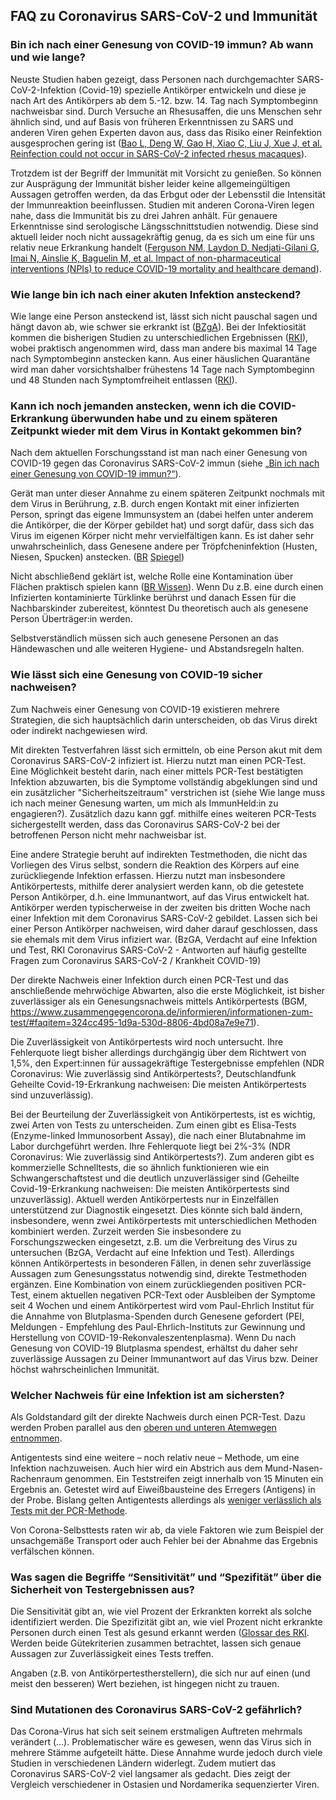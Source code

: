 ## FAQ zu Coronavirus SARS-CoV-2 und Immunität

### Bin ich nach einer Genesung von COVID-19 immun? Ab wann und wie lange?

Neuste Studien haben gezeigt, dass Personen nach durchgemachter SARS-CoV-2-Infektion (Covid-19) spezielle Antikörper entwickeln und diese je nach Art des Antikörpers ab dem 5.-12. bzw. 14. Tag nach Symptombeginn nachweisbar sind. Durch Versuche an Rhesusaffen, die uns Menschen sehr ähnlich sind, und auf Basis von früheren Erkenntnissen zu SARS und anderen Viren gehen Experten davon aus, dass das Risiko einer Reinfektion ausgesprochen gering ist ([Bao L, Deng W, Gao H, Xiao C, Liu J, Xue J, et al. Reinfection could not occur in SARS-CoV-2 infected rhesus macaques](https://www.biorxiv.org/content/10.1101/2020.03.13.990226v1)).

Trotzdem ist der Begriff der Immunität mit Vorsicht zu genießen. So können zur Ausprägung der Immunität bisher leider keine allgemeingültigen Aussagen getroffen werden, da das  Erbgut oder der Lebensstil die Intensität der Immunreaktion beeinflussen. Studien mit anderen Corona-Viren legen nahe, dass die Immunität bis zu drei Jahren anhält. Für genauere Erkenntnisse sind serologische Längsschnittstudien notwendig. Diese sind  aktuell leider noch nicht aussagekräftig genug, da es sich um eine für uns relativ neue Erkrankung handelt ([Ferguson NM, Laydon D, Nedjati-Gilani G, Imai N, Ainslie K, Baguelin M, et al. Impact of non-pharmaceutical interventions (NPIs) to reduce COVID-19 mortality and healthcare demand](https://www.imperial.ac.uk/media/imperial-college/medicine/sph/ide/gida-fellowships/Imperial-College-COVID19-NPI-modelling-16-03-2020.pdf)).

### Wie lange bin ich nach einer akuten Infektion ansteckend?

Wie lange eine Person ansteckend ist, lässt sich nicht pauschal sagen und hängt davon ab, wie schwer sie erkrankt ist ([BZgA](https://www.infektionsschutz.de/coronavirus-alt/fragen-und-antworten/ansteckung-und-uebertragung.html)). Bei der Infektiosität kommen die bisherigen Studien zu unterschiedlichen Ergebnissen ([RKI](https://www.rki.de/DE/Content/InfAZ/N/Neuartiges_Coronavirus/Steckbrief.html#doc13776792bodyText9)), wobei praktisch angenommen wird, dass man andere bis maximal 14 Tage nach Symptombeginn anstecken kann. Aus einer häuslichen Quarantäne wird man daher vorsichtshalber frühestens 14 Tage nach Symptombeginn und 48 Stunden nach Symptomfreiheit entlassen ([RKI](https://www.rki.de/DE/Content/InfAZ/N/Neuartiges_Coronavirus/Entlassmanagement.html#doc13671260bodyText2)).

### Kann ich noch jemanden anstecken, wenn ich die COVID-Erkrankung überwunden habe und zu einem späteren Zeitpunkt wieder mit dem Virus in Kontakt gekommen bin?

Nach dem aktuellen Forschungsstand ist man nach einer Genesung von COVID-19 gegen das Coronavirus SARS-CoV-2 immun (siehe [„Bin ich nach einer Genesung von COVID-19 immun?“](#bin-ich-nach-einer-genesung-von-covid-19-immun-ab-wann-und-wie-lange)).

Gerät man unter dieser Annahme zu einem späteren Zeitpunkt nochmals mit dem Virus in Berührung, z.B. durch engen Kontakt mit einer infizierten Person, springt das eigene Immunsystem an (dabei helfen unter anderem die Antikörper, die der Körper gebildet hat) und sorgt dafür, dass sich das Virus im eigenen Körper nicht mehr vervielfältigen kann. Es ist daher sehr unwahrscheinlich, dass Genesene andere per Tröpfcheninfektion (Husten, Niesen, Spucken) anstecken. ([BR](https://www.br.de/nachrichten/wissen/bin-ich-nach-einer-infektion-mit-dem-coronavirus-immun,Ru43YZY) [Spiegel](https://www.spiegel.de/wissenschaft/medizin/coronavirus-kann-ich-das-virus-erneut-uebertragen-falls-ich-selbst-schon-immun-bin-a-3b0a7acd-6613-4fcd-bd33-c944560f919f))

Nicht abschließend geklärt ist, welche Rolle eine Kontamination über Flächen praktisch spielen kann ([BR Wissen](https://www.br.de/nachrichten/wissen/bin-ich-nach-einer-infektion-mit-dem-coronavirus-immun,Ru43YZY)). Wenn Du z.B. eine durch einen Infizierten kontaminierte Türklinke berührst und danach Essen für die Nachbarskinder zubereitest, könntest Du theoretisch auch als genesene Person Überträger:in werden.

Selbstverständlich müssen sich auch genesene Personen an das Händewaschen und alle weiteren Hygiene- und Abstandsregeln halten.

### Wie lässt sich eine Genesung von COVID-19 sicher nachweisen?

Zum Nachweis einer Genesung von COVID-19 existieren mehrere Strategien, die sich hauptsächlich darin unterscheiden, ob das Virus direkt oder indirekt nachgewiesen wird.

Mit direkten Testverfahren lässt sich ermitteln, ob eine Person akut mit dem Coronavirus SARS-CoV-2 infiziert ist. Hierzu nutzt man einen PCR-Test. Eine Möglichkeit besteht darin, nach einer mittels PCR-Test bestätigten Infektion abzuwarten, bis die Symptome vollständig abgeklungen sind und ein zusätzlicher "Sicherheitszeitraum" verstrichen ist (siehe Wie lange muss ich nach meiner Genesung warten, um mich als ImmunHeld:in zu engagieren?). Zusätzlich dazu kann ggf. mithilfe eines weiteren PCR-Tests sichergestellt werden, dass das Coronavirus SARS-CoV-2 bei der betroffenen Person nicht mehr nachweisbar ist.

Eine andere Strategie beruht auf indirekten Testmethoden, die nicht das Vorliegen des Virus selbst, sondern die Reaktion des Körpers auf eine zurückliegende Infektion erfassen. Hierzu nutzt man insbesondere Antikörpertests, mithilfe derer analysiert werden kann, ob die getestete Person Antikörper, d.h.  eine Immunantwort, auf das Virus entwickelt hat. Antikörper werden typischerweise in der zweiten bis dritten Woche nach einer Infektion mit dem  Coronavirus SARS-CoV-2 gebildet. Lassen sich bei einer Person Antikörper nachweisen, wird daher darauf geschlossen, dass sie ehemals mit dem Virus infiziert war. (BzGA, Verdacht auf eine Infektion und Test, RKI Coronavirus SARS-CoV-2 - Antworten auf häufig gestellte Fragen zum Coronavirus SARS-CoV-2 / Krankheit COVID-19)

Der direkte Nachweis einer Infektion durch einen PCR-Test und das anschließende mehrwöchige Abwarten, also die erste Möglichkeit, ist bisher zuverlässiger als ein Genesungsnachweis mittels Antikörpertests (BGM, https://www.zusammengegencorona.de/informieren/informationen-zum-test/#faqitem=324cc495-1d9a-530d-8806-4bd08a7e9e71).

Die Zuverlässigkeit von Antikörpertests wird noch untersucht. Ihre Fehlerquote liegt bisher allerdings  durchgängig über dem Richtwert von 1,5%, den Expert:innen für aussagekräftige Testergebnisse empfehlen (NDR Coronavirus: Wie zuverlässig sind Antikörpertests?, Deutschlandfunk Geheilte Covid-19-Erkrankung nachweisen: Die meisten Antikörpertests sind unzuverlässig).

Bei der Beurteilung der Zuverlässigkeit von Antikörpertests, ist es wichtig, zwei Arten von Tests zu unterscheiden. Zum einen gibt es Elisa-Tests (Enzyme-linked Immunosorbent Assay), die nach einer Blutabnahme im Labor durchgeführt werden. Ihre Fehlerquote liegt bei 2%-3% (NDR Coronavirus: Wie zuverlässig sind Antikörpertests?). Zum anderen gibt es kommerzielle Schnelltests, die so ähnlich funktionieren wie ein Schwangerschaftstest und die deutlich unzuverlässiger sind (Geheilte Covid-19-Erkrankung nachweisen: Die meisten Antikörpertests sind unzuverlässig). Aktuell werden Antikörpertests nur in Einzelfällen unterstützend zur Diagnostik eingesetzt. Dies könnte sich bald ändern, insbesondere, wenn zwei Antikörpertests mit unterschiedlichen Methoden kombiniert werden. Zurzeit werden Sie insbesondere zu Forschungszwecken eingesetzt, z.B. um die Verbreitung des Virus zu untersuchen (BzGA, Verdacht auf eine Infektion und Test).
Allerdings können Antikörpertests in besonderen Fällen, in denen sehr zuverlässige Aussagen zum Genesungsstatus notwendig sind, direkte Testmethoden ergänzen. Eine Kombination von einem zurückliegenden positiven PCR-Test, einem aktuellen negativen PCR-Text oder Ausbleiben der Symptome seit 4 Wochen und einem Antikörpertest wird vom Paul-Ehrlich Institut für die Annahme von Blutplasma-Spenden durch Genesene gefordert (PEI, Meldungen - Empfehlung des Paul-Ehrlich-Instituts zur Gewinnung und Herstellung von COVID-19-Rekonvaleszentenplasma). Wenn Du nach Genesung von COVID-19 Blutplasma spendest, erhältst du daher sehr zuverlässige Aussagen zu Deiner Immunantwort auf das Virus bzw. Deiner höchst wahrscheinlichen Immunität.

### Welcher Nachweis für eine Infektion ist am sichersten?

Als Goldstandard gilt der direkte Nachweis durch einen PCR-Test. Dazu werden Proben parallel aus den [oberen und unteren Atemwegen entnommen](https://www.rki.de/DE/Content/InfAZ/N/Neuartiges_Coronavirus/Vorl_Testung_nCoV.html#doc13490982bodyText1).

Antigentests sind eine weitere – noch relativ neue – Methode, um eine Infektion nachzuweisen. Auch hier wird ein Abstrich aus dem Mund-Nasen-Rachenraum genommen. Ein Teststreifen zeigt innerhalb von 15 Minuten ein Ergebnis an. Getestet wird auf Eiweißbausteine des Erregers (Antigens) in der Probe. Bislang gelten Antigentests allerdings als [weniger verlässlich als Tests mit der PCR-Methode](https://www.fr.de/wissen/coronavirus-corona-covid-19-oder-grippe-antikoerpertest-sinnvoll-zr-13784629.html).

Von Corona-Selbsttests raten wir ab, da viele Faktoren wie zum Beispiel der unsachgemäße Transport oder auch Fehler bei der Abnahme das Ergebnis verfälschen können.

### Was sagen die Begriffe “Sensitivität” und “Spezifität” über die Sicherheit von Testergebnissen aus?

Die Sensitivität gibt an, wie viel Prozent der Erkrankten korrekt als solche identifiziert werden. Die Spezifizität gibt an, wie viel Prozent nicht erkrankte Personen durch einen Test als gesund erkannt werden ([Glossar des RKI](https://www.rki.de/DE/Content/Gesundheitsmonitoring/Gesundheitsberichterstattung/Glossar/gbe_glossar_catalog.html?cms_lv2=3686306). Werden beide Gütekriterien zusammen betrachtet, lassen sich genaue Aussagen zur Zuverlässigkeit eines Tests treffen.

Angaben (z.B. von Antikörpertestherstellern), die sich nur auf einen (und meist den besseren) Wert beziehen, ist hingegen nicht zu trauen.

### Sind Mutationen des Coronavirus SARS-CoV-2 gefährlich?
Das Corona-Virus hat sich seit seinem erstmaligen Auftreten mehrmals verändert (...). Problematischer wäre es gewesen, wenn das Virus sich in mehrere Stämme aufgeteilt hätte. Diese Annahme wurde jedoch durch viele Studien in verschiedenen Ländern widerlegt. Zudem mutiert das Coronavirus SARS-CoV-2 viel langsamer als gedacht. Dies zeigt der Vergleich verschiedener in Ostasien und Nordamerika sequenzierter Viren.
